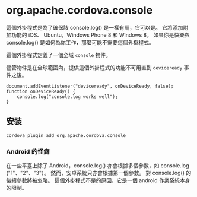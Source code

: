 <!---
    Licensed to the Apache Software Foundation (ASF) under one
    or more contributor license agreements.  See the NOTICE file
    distributed with this work for additional information
    regarding copyright ownership.  The ASF licenses this file
    to you under the Apache License, Version 2.0 (the
    "License"); you may not use this file except in compliance
    with the License.  You may obtain a copy of the License at

      http://www.apache.org/licenses/LICENSE-2.0

    Unless required by applicable law or agreed to in writing,
    software distributed under the License is distributed on an
    "AS IS" BASIS, WITHOUT WARRANTIES OR CONDITIONS OF ANY
    KIND, either express or implied.  See the License for the
    specific language governing permissions and limitations
    under the License.
-->

# org.apache.cordova.console

這個外掛程式是為了確保該 console.log() 是一樣有用，它可以是。 它將添加附加功能的 iOS、 Ubuntu，Windows Phone 8 和 Windows 8。 如果你是快樂與 console.log() 是如何為你工作，那麼可能不需要這個外掛程式。

這個外掛程式定義了一個全域 `console` 物件。

儘管物件是在全球範圍內，提供這個外掛程式的功能不可用直到 `deviceready` 事件之後。

    document.addEventListener("deviceready", onDeviceReady, false);
    function onDeviceReady() {
        console.log("console.log works well");
    }
    

## 安裝

    cordova plugin add org.apache.cordova.console
    

### Android 的怪癖

在一些平臺上除了 Android，console.log() 亦會根據多個參數，如 console.log ("1"、"2"、"3"）。 然而，安卓系統只亦會根據第一個參數。 對 console.log() 的後續參數將被忽略。 這個外掛程式不是的原因，它是一個 android 作業系統本身的限制。
